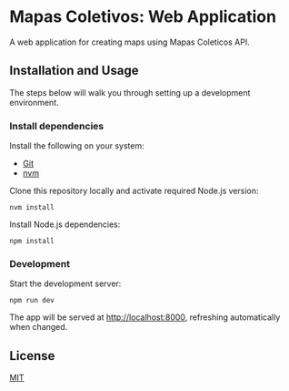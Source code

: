 # Mapas Coletivos: Web Application

A web application for creating maps using Mapas Coleticos API.

## Installation and Usage

The steps below will walk you through setting up a development environment.

### Install dependencies

Install the following on your system:

- [Git](https://git-scm.com)
- [nvm](https://github.com/creationix/nvm)

Clone this repository locally and activate required Node.js version:

```
nvm install
```

Install Node.js dependencies:

```
npm install
```

### Development

Start the development server:

    npm run dev

The app will be served at [http://localhost:8000](http://localhost:8000), refreshing automatically when changed.

## License

[MIT](LICENSE)